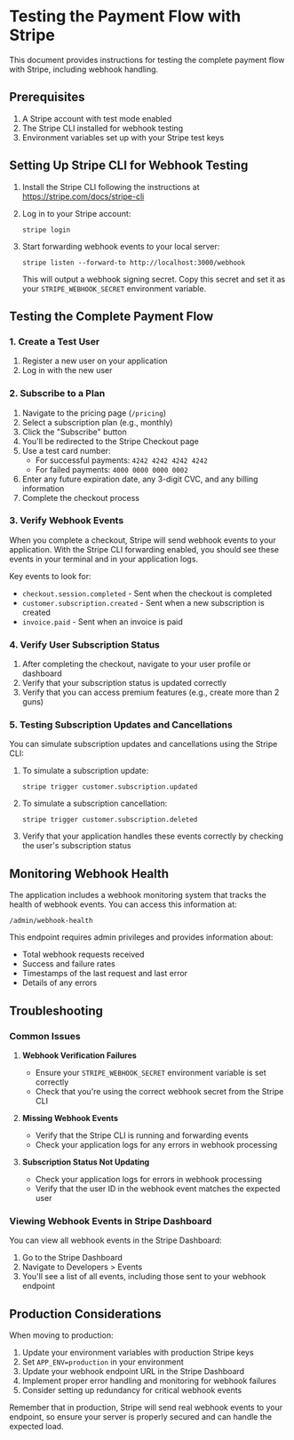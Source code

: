 # Testing the Payment Flow with Stripe

This document provides instructions for testing the complete payment flow with Stripe, including webhook handling.

## Prerequisites

1. A Stripe account with test mode enabled
2. The Stripe CLI installed for webhook testing
3. Environment variables set up with your Stripe test keys

## Setting Up Stripe CLI for Webhook Testing

1. Install the Stripe CLI following the instructions at https://stripe.com/docs/stripe-cli

2. Log in to your Stripe account:
   ```
   stripe login
   ```

3. Start forwarding webhook events to your local server:
   ```
   stripe listen --forward-to http://localhost:3000/webhook
   ```

   This will output a webhook signing secret. Copy this secret and set it as your `STRIPE_WEBHOOK_SECRET` environment variable.

## Testing the Complete Payment Flow

### 1. Create a Test User

1. Register a new user on your application
2. Log in with the new user

### 2. Subscribe to a Plan

1. Navigate to the pricing page (`/pricing`)
2. Select a subscription plan (e.g., monthly)
3. Click the "Subscribe" button
4. You'll be redirected to the Stripe Checkout page
5. Use a test card number:
   - For successful payments: `4242 4242 4242 4242`
   - For failed payments: `4000 0000 0000 0002`
6. Enter any future expiration date, any 3-digit CVC, and any billing information
7. Complete the checkout process

### 3. Verify Webhook Events

When you complete a checkout, Stripe will send webhook events to your application. With the Stripe CLI forwarding enabled, you should see these events in your terminal and in your application logs.

Key events to look for:
- `checkout.session.completed` - Sent when the checkout is completed
- `customer.subscription.created` - Sent when a new subscription is created
- `invoice.paid` - Sent when an invoice is paid

### 4. Verify User Subscription Status

1. After completing the checkout, navigate to your user profile or dashboard
2. Verify that your subscription status is updated correctly
3. Verify that you can access premium features (e.g., create more than 2 guns)

### 5. Testing Subscription Updates and Cancellations

You can simulate subscription updates and cancellations using the Stripe CLI:

1. To simulate a subscription update:
   ```
   stripe trigger customer.subscription.updated
   ```

2. To simulate a subscription cancellation:
   ```
   stripe trigger customer.subscription.deleted
   ```

3. Verify that your application handles these events correctly by checking the user's subscription status

## Monitoring Webhook Health

The application includes a webhook monitoring system that tracks the health of webhook events. You can access this information at:

```
/admin/webhook-health
```

This endpoint requires admin privileges and provides information about:
- Total webhook requests received
- Success and failure rates
- Timestamps of the last request and last error
- Details of any errors

## Troubleshooting

### Common Issues

1. **Webhook Verification Failures**
   - Ensure your `STRIPE_WEBHOOK_SECRET` environment variable is set correctly
   - Check that you're using the correct webhook secret from the Stripe CLI

2. **Missing Webhook Events**
   - Verify that the Stripe CLI is running and forwarding events
   - Check your application logs for any errors in webhook processing

3. **Subscription Status Not Updating**
   - Check your application logs for errors in webhook processing
   - Verify that the user ID in the webhook event matches the expected user

### Viewing Webhook Events in Stripe Dashboard

You can view all webhook events in the Stripe Dashboard:
1. Go to the Stripe Dashboard
2. Navigate to Developers > Events
3. You'll see a list of all events, including those sent to your webhook endpoint

## Production Considerations

When moving to production:

1. Update your environment variables with production Stripe keys
2. Set `APP_ENV=production` in your environment
3. Update your webhook endpoint URL in the Stripe Dashboard
4. Implement proper error handling and monitoring for webhook failures
5. Consider setting up redundancy for critical webhook events

Remember that in production, Stripe will send real webhook events to your endpoint, so ensure your server is properly secured and can handle the expected load. 